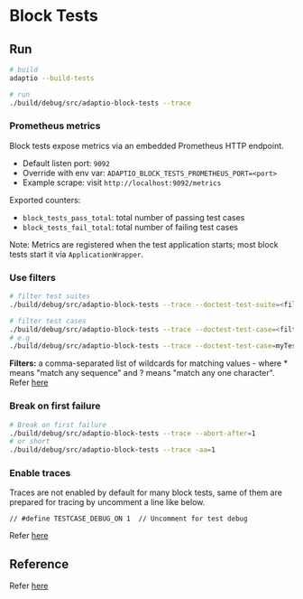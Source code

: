 # Block Tests

## Run

~~~bash
# build
adaptio --build-tests

# run
./build/debug/src/adaptio-block-tests --trace
~~~

### Prometheus metrics

Block tests expose metrics via an embedded Prometheus HTTP endpoint.

- Default listen port: `9092`
- Override with env var: `ADAPTIO_BLOCK_TESTS_PROMETHEUS_PORT=<port>`
- Example scrape: visit `http://localhost:9092/metrics`

Exported counters:

- `block_tests_pass_total`: total number of passing test cases
- `block_tests_fail_total`: total number of failing test cases

Note: Metrics are registered when the test application starts; most block tests start it via `ApplicationWrapper`.

### Use filters

~~~bash
# filter test suites
./build/debug/src/adaptio-block-tests --trace --doctest-test-suite=<filters>

# filter test cases
./build/debug/src/adaptio-block-tests --trace --doctest-test-case=<filters>
# e.g
./build/debug/src/adaptio-block-tests --trace --doctest-test-case=myTestCases1*,"TestCase my"
~~~

**Filters:** a comma-separated list of wildcards for matching values - where * means "match any sequence" and ? means "match any one character".<br>
Refer [here](https://github.com/doctest/doctest/blob/master/doc/markdown/commandline.md)

### Break on first failure

~~~bash
# Break on first failure
./build/debug/src/adaptio-block-tests --trace --abort-after=1
# or short
./build/debug/src/adaptio-block-tests --trace -aa=1
~~~

### Enable traces

Traces are not enabled by default for many block tests, same of them are prepared for tracing by uncomment a line like below.

`// #define TESTCASE_DEBUG_ON 1  // Uncomment for test debug`

Refer [here](basic_abp_welding_test.cc#L36)

## Reference

Refer [here](https://github.com/doctest/doctest/blob/master/doc/markdown/readme.md)
